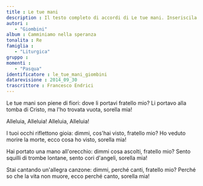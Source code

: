 ```yaml
--- 
title : Le tue mani
description : Il testo completo di accordi di Le tue mani. Inseriscila nel tuo canzoniere!
autori : 
   - "Giombini"
album : Camminiamo nella speranza
tonalita : Re
famiglia : 
   - "Liturgica"
gruppo : 
momenti : 
   - "Pasqua"
identificatore : le_tue_mani_giombini
datarevisione : 2014_09_30
trascrittore : Francesco Endrici
--- 
```




Le tue mani son piene di fiori:
dove li portavi fratello mio? 
Li portavo alla tomba di Cristo,
ma l'ho trovata vuota, sorella mia!


Alleluia,  Alleluia! 
Alleluia,  Alleluia! 


I tuoi occhi riflettono gioia:
dimmi, cos'hai visto, fratello mio? 
Ho veduto morire la morte,
ecco cosa ho visto, sorella mia!


Hai portato una mano all'orecchio:
dimmi cosa ascolti, fratello mio? 
Sento squilli di trombe lontane,
sento cori d'angeli, sorella mia!


Stai cantando un'allegra canzone:
dimmi, perché canti, fratello mio? 
Perché so che la vita non muore,
ecco perché canto, sorella mia!


